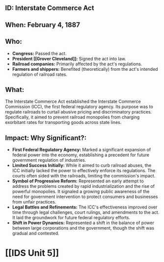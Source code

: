 ## ID: Interstate Commerce Act

## When: February 4, 1887

## Who:
* **Congress:** Passed the act.
* **President [[Grover Cleveland]]:** Signed the act into law.
* **Railroad companies:** Primarily affected by the act's regulations.
* **Farmers and shippers:** Benefited (theoretically) from the act's intended regulation of railroad rates.


## What: 
The Interstate Commerce Act established the Interstate Commerce Commission (ICC), the first federal regulatory agency.  Its purpose was to regulate railroads to curtail abusive pricing and discriminatory practices.  Specifically, it aimed to prevent railroad monopolies from charging exorbitant rates for transporting goods across state lines.

## Impact: Why Significant?:
* **First Federal Regulatory Agency:** Marked a significant expansion of federal power into the economy, establishing a precedent for future government regulation of industries.
* **Limited Success Initially:** While it aimed to curb railroad abuses, the ICC initially lacked the power to effectively enforce its regulations.  The courts often sided with the railroads, limiting the commission's impact.
* **Symbol of Progressive Reform:**  Represented an early attempt to address the problems created by rapid industrialization and the rise of powerful monopolies.  It signaled a growing public awareness of the need for government intervention to protect consumers and businesses from unfair practices.
* **Legal Battles and Refinements:** The ICC's effectiveness improved over time through legal challenges, court rulings, and amendments to the act.  It laid the groundwork for future federal regulatory efforts.
* **Shift in Power Dynamics:** Represented a shift in the balance of power between large corporations and the government, though the shift was gradual and contested.

# [[IDS Unit 5]]